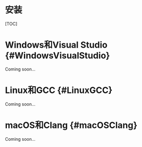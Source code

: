 # 安装

[TOC]

# Windows和Visual Studio {#WindowsVisualStudio}

Coming soon...

# Linux和GCC {#LinuxGCC}

Coming soon...

# macOS和Clang {#macOSClang}

Coming soon...

